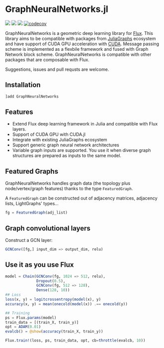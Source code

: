 # GraphNeuralNetworks.jl

[![](https://img.shields.io/badge/docs-stable-blue.svg)](https://fluxml.ai/GraphNeuralNetworks.jl/stable)
[![](https://img.shields.io/badge/docs-dev-blue.svg)](https://fluxml.ai/GraphNeuralNetworks.jl/dev)
![](https://github.com/CarloLucibello/GraphNeuralNetworks.jl/actions/workflows/ci.yml/badge.svg)
[![codecov](https://codecov.io/gh/FluxML/GraphNeuralNetworks.jl/branch/master/graph/badge.svg)](https://codecov.io/gh/CarloLucibello/GraphNeuralNetworks.jl)

GraphNeuralNetworks is a geometric deep learning library for [Flux](https://github.com/FluxML/Flux.jl). This library aims to be compatible with packages from [JuliaGraphs](https://github.com/JuliaGraphs) ecosystem and have support of CUDA GPU acceleration with [CUDA](https://github.com/JuliaGPU/CUDA.jl). Message passing scheme is implemented as a flexbile framework and fused with Graph Network block scheme. GraphNeuralNetworks is compatible with other packages that are composable with Flux.

Suggestions, issues and pull requsts are welcome.

## Installation

```julia
]add GraphNeuralNetworks
```

## Features

* Extend Flux deep learning framework in Julia and compatible with Flux layers.
* Support of CUDA GPU with CUDA.jl
* Integrate with existing JuliaGraphs ecosystem
* Support generic graph neural network architectures
* Variable graph inputs are supported. You use it when diverse graph structures are prepared as inputs to the same model.

## Featured Graphs

GraphNeuralNetworks handles graph data (the topology plus node/vertex/graph features)
thanks to the type `FeaturedGraph`.

A `FeaturedGraph` can be constructed out of 
adjacency matrices, adjacency lists, LightGraphs' types...

```julia
fg = FeaturedGraph(adj_list)   
```
## Graph convolutional layers

Construct a GCN layer:

```julia
GCNConv([fg,] input_dim => output_dim, relu)
```

## Use it as you use Flux

```julia
model = Chain(GCNConv(fg, 1024 => 512, relu),
              Dropout(0.5),
              GCNConv(fg, 512 => 128),
              Dense(128, 10))
## Loss
loss(x, y) = logitcrossentropy(model(x), y)
accuracy(x, y) = mean(onecold(model(x)) .== onecold(y))

## Training
ps = Flux.params(model)
train_data = [(train_X, train_y)]
opt = ADAM(0.01)
evalcb() = @show(accuracy(train_X, train_y))

Flux.train!(loss, ps, train_data, opt, cb=throttle(evalcb, 10))
```
